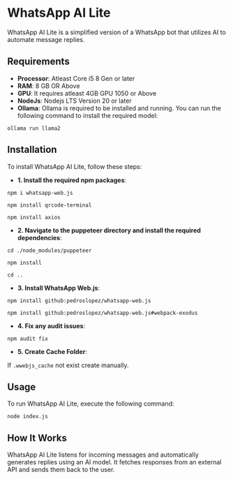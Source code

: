# WhatsApp AI Lite

WhatsApp AI Lite is a simplified version of a WhatsApp bot that utilizes AI to automate message replies.

## Requirements

- **Processor**: Atleast Core i5 8 Gen or later
- **RAM**: 8 GB OR Above
- **GPU**: It requires atleast 4GB GPU 1050 or Above
- **NodeJs**: Nodejs LTS Version 20 or later
- **Ollama**: Ollama is required to be installed and running. You can run the following command to install the required model:

```ollama run llama2```

## Installation

To install WhatsApp AI Lite, follow these steps:

- **1. Install the required npm packages**:

```npm i whatsapp-web.js```

```npm install qrcode-terminal```

```npm install axios```

- **2. Navigate to the puppeteer directory and install the required dependencies**:

```cd ./node_modules/puppeteer```

```npm install```

```cd ..```


- **3. Install WhatsApp Web.js**:

```npm install github:pedroslopez/whatsapp-web.js```

```npm install github:pedroslopez/whatsapp-web.js#webpack-exodus```

- **4. Fix any audit issues**:

```npm audit fix```

- **5. Create Cache Folder**:
 
If ```.wwebjs_cache``` not exist create manually.

## Usage

To run WhatsApp AI Lite, execute the following command:

```node index.js```

## How It Works

WhatsApp AI Lite listens for incoming messages and automatically generates replies using an AI model. It fetches responses from an external API and sends them back to the user.
